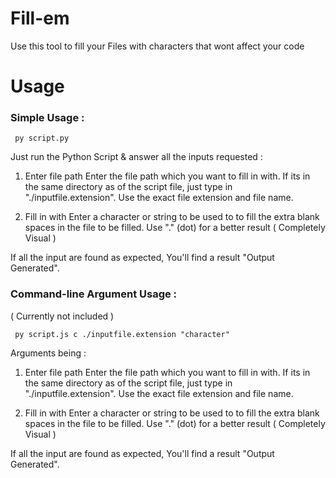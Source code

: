 # Fill-em
Use this tool to fill your Files with characters that wont affect your code

# Usage

<h3> Simple Usage : </h3>

 <code> py script.py </code>

Just run the Python Script & answer all the inputs requested :
1. Enter file path 
    Enter the file path which you want to fill in with. If its in the same directory as of the script file, just type in  "./inputfile.extension". Use the exact file extension and file name.
    
2. Fill in with 
    Enter a character or string to be used to to fill the extra blank spaces in the file to be filled. Use "." (dot) for a better result ( Completely Visual )
    
If all the input are found as expected, You'll find a result "Output Generated".

<h3> Command-line Argument Usage : </h3>  ( Currently not included )

 <code> py script.js c ./inputfile.extension "character" </code>

Arguments being :
1. Enter file path 
    Enter the file path which you want to fill in with. If its in the same directory as of the script file, just type in  "./inputfile.extension". Use the exact file extension and file name.
    
2. Fill in with 
    Enter a character or string to be used to to fill the extra blank spaces in the file to be filled. Use "." (dot) for a better result ( Completely Visual )
    
If all the input are found as expected, You'll find a result "Output Generated".
